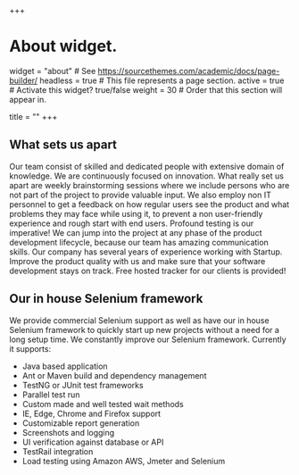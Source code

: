 +++
# About widget.
widget = "about"  # See https://sourcethemes.com/academic/docs/page-builder/
headless = true  # This file represents a page section.
active = true  # Activate this widget? true/false
weight = 30  # Order that this section will appear in.

title = ""
+++
## What sets us apart

Our team consist of skilled and dedicated people with extensive domain of knowledge. We are continuously focused on innovation. What really set us apart are weekly brainstorming sessions where we include persons who are not part of the project to provide valuable input.
We also employ non IT personnel to get a feedback on how regular users see the product and what problems they may face while using it, to prevent a non user-friendly experience and rough start with end users. Profound testing is our imperative!
We can jump into the project at any phase of the product development lifecycle, because our team has amazing communication skills. Our company has several years of experience working with Startup. 
Improve the product quality with us and make sure that your software development stays on track.
Free hosted tracker for our clients is provided!

## Our in house Selenium framework

We provide commercial Selenium support as well as have our in house Selenium framework to quickly start up new projects without a need for a long setup time. We constantly improve our Selenium framework. Currently it supports:

* Java based application
* Ant or Maven build and dependency management
* TestNG or JUnit test frameworks
* Parallel test run
* Custom made and well tested wait methods
* IE, Edge, Chrome and Firefox support
* Customizable report generation
* Screenshots and logging
* UI verification against database or API
* TestRail integration
* Load testing using Amazon AWS, Jmeter and Selenium